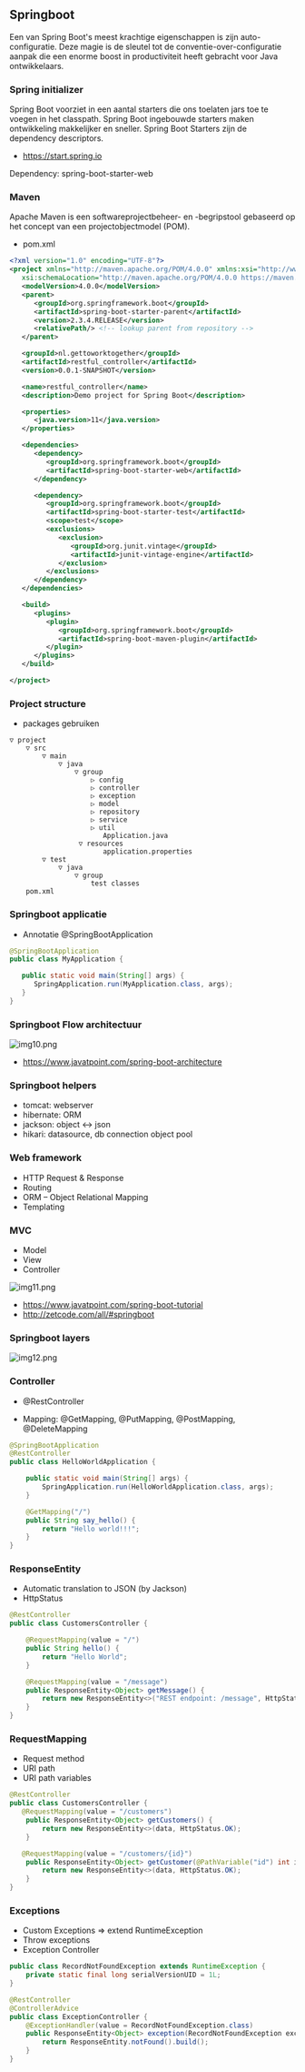 ## Springboot

Een van Spring Boot's meest krachtige eigenschappen is zijn auto-configuratie. Deze magie is de sleutel tot de conventie-over-configuratie aanpak die een enorme boost in productiviteit heeft gebracht voor Java ontwikkelaars. 

### Spring initializer

Spring Boot voorziet in een aantal starters die ons toelaten jars toe te voegen in het classpath. Spring Boot ingebouwde starters maken ontwikkeling makkelijker en sneller. Spring Boot Starters zijn de dependency descriptors.

- https://start.spring.io

Dependency:
spring-boot-starter-web

### Maven

Apache Maven is een softwareprojectbeheer- en -begripstool gebaseerd op het concept van een projectobjectmodel (POM).

- pom.xml

```xml
<?xml version="1.0" encoding="UTF-8"?>
<project xmlns="http://maven.apache.org/POM/4.0.0" xmlns:xsi="http://www.w3.org/2001/XMLSchema-instance"
   xsi:schemaLocation="http://maven.apache.org/POM/4.0.0 https://maven.apache.org/xsd/maven-4.0.0.xsd">
   <modelVersion>4.0.0</modelVersion>
   <parent>
      <groupId>org.springframework.boot</groupId>
      <artifactId>spring-boot-starter-parent</artifactId>
      <version>2.3.4.RELEASE</version>
      <relativePath/> <!-- lookup parent from repository -->
   </parent>

   <groupId>nl.gettoworktogether</groupId>
   <artifactId>restful_controller</artifactId>
   <version>0.0.1-SNAPSHOT</version>

   <name>restful_controller</name>
   <description>Demo project for Spring Boot</description>

   <properties>
      <java.version>11</java.version>
   </properties>

   <dependencies>
      <dependency>
         <groupId>org.springframework.boot</groupId>
         <artifactId>spring-boot-starter-web</artifactId>
      </dependency>

      <dependency>
         <groupId>org.springframework.boot</groupId>
         <artifactId>spring-boot-starter-test</artifactId>
         <scope>test</scope>
         <exclusions>
            <exclusion>
               <groupId>org.junit.vintage</groupId>
               <artifactId>junit-vintage-engine</artifactId>
            </exclusion>
         </exclusions>
      </dependency>
   </dependencies>

   <build>
      <plugins>
         <plugin>
            <groupId>org.springframework.boot</groupId>
            <artifactId>spring-boot-maven-plugin</artifactId>
         </plugin>
      </plugins>
   </build>

</project>
```

### Project structure

- packages gebruiken

```
▽ project
	▽ src
		▽ main
			▽ java
				▽ group
					▷ config
					▷ controller
					▷ exception
					▷ model
					▷ repository
					▷ service
					▷ util
					   Application.java
				 ▽ resources
					   application.properties
	 	▽ test
			▽ java
				▽ group
					test classes
	pom.xml
```

### Springboot applicatie

- Annotatie @SpringBootApplication

```java
@SpringBootApplication
public class MyApplication {

   public static void main(String[] args) {
      SpringApplication.run(MyApplication.class, args);
   }
}
```

### Springboot Flow architectuur

![img10.png](img10.png)

- https://www.javatpoint.com/spring-boot-architecture

### Springboot helpers

- tomcat: webserver
- hibernate: ORM
- jackson: object ↔ json
- hikari: datasource, db connection object pool

### Web framework

- HTTP Request & Response
- Routing
- ORM – Object Relational Mapping
- Templating

### MVC

- Model
- View
- Controller

![img11.png](img11.png)

- https://www.javatpoint.com/spring-boot-tutorial
- http://zetcode.com/all/#springboot

### Springboot layers

![img12.png](img12.png)

### Controller

- @RestController

- Mapping: @GetMapping, @PutMapping, @PostMapping, @DeleteMapping

```java
@SpringBootApplication
@RestController
public class HelloWorldApplication {

    public static void main(String[] args) {
        SpringApplication.run(HelloWorldApplication.class, args);
    }

    @GetMapping("/")
    public String say_hello() {
        return "Hello world!!!";
    }
}
```

### ResponseEntity

- Automatic translation to JSON (by Jackson)
- HttpStatus

```java
@RestController
public class CustomersController {

    @RequestMapping(value = "/")
    public String hello() {
        return "Hello World";
    }

    @RequestMapping(value = "/message")
    public ResponseEntity<Object> getMessage() {
        return new ResponseEntity<>("REST endpoint: /message", HttpStatus.OK);
    }
}
```

### RequestMapping

- Request method
- URI path
- URI path variables

```java
@RestController
public class CustomersController {
   @RequestMapping(value = "/customers")
    public ResponseEntity<Object> getCustomers() {
        return new ResponseEntity<>(data, HttpStatus.OK);
    }

   @RequestMapping(value = "/customers/{id}")
    public ResponseEntity<Object> getCustomer(@PathVariable("id") int id) {
        return new ResponseEntity<>(data, HttpStatus.OK);
    }
}
```

### Exceptions

- Custom Exceptions => extend RuntimeException
- Throw exceptions
- Exception Controller

```java
public class RecordNotFoundException extends RuntimeException {
    private static final long serialVersionUID = 1L;
}
```

```java
@RestController
@ControllerAdvice
public class ExceptionController {
    @ExceptionHandler(value = RecordNotFoundException.class)
    public ResponseEntity<Object> exception(RecordNotFoundException exception) {
        return ResponseEntity.notFound().build();
    }
}
```